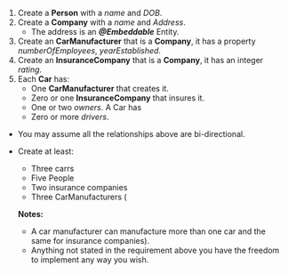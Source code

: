 1. Create a **Person** with a *name* and *DOB*.
2. Create a **Company** with a *name* and *Address*.
   - The address is an ***@Embeddable*** Entity.
4. Create an **CarManufacturer** that is a **Company**, it has a property *numberOfEmployees*, *yearEstablished*.
5. Create an **InsuranceCompany** that is a **Company**, it has an integer *rating*.
6. Each **Car** has:
   * One **CarManufacturer** that creates it.
   * Zero or one **InsuranceCompany** that insures it. 
   * One or two *owners*. A Car has 
   * Zero or more *drivers*.

* You may assume all the relationships above are bi-directional.
* Create at least:
   * Three carrs
   * Five People
   * Two insurance companies
   * Three CarManufacturers (
   
   **Notes:** 
   * A car manufacturer can manufacture more than one car and the same for insurance companies).
   * Anything not stated in the requirement above you have the freedom to implement any way you wish.
	
